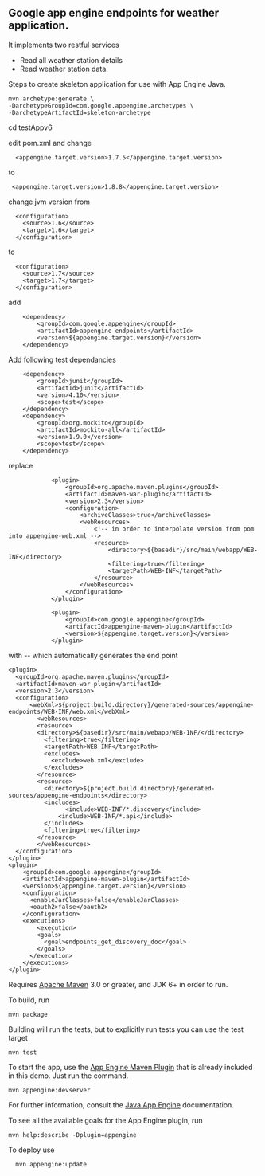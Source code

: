 ## Google app engine endpoints for weather application.

It implements two restful services

- Read all weather station details
- Read weather station data.


Steps to create skeleton application for use with App Engine Java.

```
mvn archetype:generate \
-DarchetypeGroupId=com.google.appengine.archetypes \
-DarchetypeArtifactId=skeleton-archetype 
```
 cd testAppv6

 edit pom.xml and change 
```
  <appengine.target.version>1.7.5</appengine.target.version>
```
 to
 ``` 
  <appengine.target.version>1.8.8</appengine.target.version>
```
change jvm version from 
```
  <configuration>
    <source>1.6</source>
    <target>1.6</target>
  </configuration>
```
to 
```
  <configuration>
    <source>1.7</source>
  	<target>1.7</target>
  </configuration>
```                                
add
``` 
	<dependency>
		<groupId>com.google.appengine</groupId>
		<artifactId>appengine-endpoints</artifactId>
		<version>${appengine.target.version}</version>
	</dependency>
```
Add following test dependancies 
```
    <dependency>
        <groupId>junit</groupId>
        <artifactId>junit</artifactId>
        <version>4.10</version>
        <scope>test</scope>
    </dependency>
    <dependency>
        <groupId>org.mockito</groupId>
        <artifactId>mockito-all</artifactId>
        <version>1.9.0</version>
        <scope>test</scope>
    </dependency>
```

replace 
```
			<plugin>
				<groupId>org.apache.maven.plugins</groupId>
				<artifactId>maven-war-plugin</artifactId>
				<version>2.3</version>
				<configuration>
					<archiveClasses>true</archiveClasses>
					<webResources>
						<!-- in order to interpolate version from pom into appengine-web.xml -->
						<resource>
							<directory>${basedir}/src/main/webapp/WEB-INF</directory>
							<filtering>true</filtering>
							<targetPath>WEB-INF</targetPath>
						</resource>
					</webResources>
				</configuration>
			</plugin>

			<plugin>
				<groupId>com.google.appengine</groupId>
				<artifactId>appengine-maven-plugin</artifactId>
				<version>${appengine.target.version}</version>
			</plugin>
```
with -- which automatically generates the end point 
```
<plugin>
  <groupId>org.apache.maven.plugins</groupId>
  <artifactId>maven-war-plugin</artifactId>
  <version>2.3</version>
  <configuration>
	  <webXml>${project.build.directory}/generated-sources/appengine-endpoints/WEB-INF/web.xml</webXml>
		<webResources>
	    <resource>
	    <directory>${basedir}/src/main/webapp/WEB-INF/</directory>
	      <filtering>true</filtering>
	      <targetPath>WEB-INF</targetPath>
	      <excludes>
	      	<exclude>web.xml</exclude>
	      </excludes>
	    </resource>
	    <resource>
	      <directory>${project.build.directory}/generated-sources/appengine-endpoints</directory>
	      <includes>
	 		    <include>WEB-INF/*.discovery</include>
	          <include>WEB-INF/*.api</include>
	      </includes>
	      <filtering>true</filtering>
	    </resource>
		</webResources>
  </configuration>
</plugin>
<plugin>
	<groupId>com.google.appengine</groupId>
	<artifactId>appengine-maven-plugin</artifactId>
	<version>${appengine.target.version}</version>
	<configuration>
	  <enableJarClasses>false</enableJarClasses>
	  <oauth2>false</oauth2>
	</configuration>
	<executions>
		<execution>
	    <goals>
	      <goal>endpoints_get_discovery_doc</goal>
	    </goals>
	  </execution>
	</executions>
</plugin>
```            			
Requires [Apache Maven](http://maven.apache.org) 3.0 or greater, and JDK 6+ in order to run.

To build, run

    mvn package

Building will run the tests, but to explicitly run tests you can use the test target

    mvn test

To start the app, use the [App Engine Maven Plugin](http://code.google.com/p/appengine-maven-plugin/) that is already included in this demo.  Just run the command.

    mvn appengine:devserver

For further information, consult the [Java App Engine](https://developers.google.com/appengine/docs/java/overview) documentation.

To see all the available goals for the App Engine plugin, run

    mvn help:describe -Dplugin=appengine

To deploy use

```
  mvn appengine:update
```  
